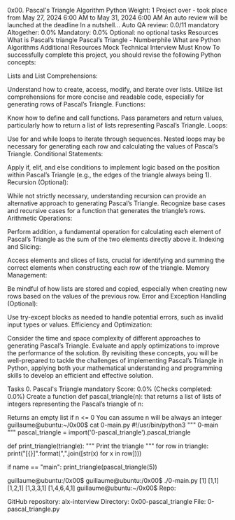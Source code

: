 0x00. Pascal's Triangle Algorithm Python Weight: 1 Project over - took place from May 27, 2024 6:00 AM to May 31, 2024 6:00 AM An auto review will be launched at the deadline In a nutshell… Auto QA review: 0.0/11 mandatory Altogether: 0.0% Mandatory: 0.0% Optional: no optional tasks Resources What is Pascal’s triangle Pascal’s Triangle - Numberphile What are Python Algorithms Additional Resources Mock Technical Interview Must Know To successfully complete this project, you should revise the following Python concepts:

Lists and List Comprehensions:

Understand how to create, access, modify, and iterate over lists. Utilize list comprehensions for more concise and readable code, especially for generating rows of Pascal’s Triangle. Functions:

Know how to define and call functions. Pass parameters and return values, particularly how to return a list of lists representing Pascal’s Triangle. Loops:

Use for and while loops to iterate through sequences. Nested loops may be necessary for generating each row and calculating the values of Pascal’s Triangle. Conditional Statements:

Apply if, elif, and else conditions to implement logic based on the position within Pascal’s Triangle (e.g., the edges of the triangle always being 1). Recursion (Optional):

While not strictly necessary, understanding recursion can provide an alternative approach to generating Pascal’s Triangle. Recognize base cases and recursive cases for a function that generates the triangle’s rows. Arithmetic Operations:

Perform addition, a fundamental operation for calculating each element of Pascal’s Triangle as the sum of the two elements directly above it. Indexing and Slicing:

Access elements and slices of lists, crucial for identifying and summing the correct elements when constructing each row of the triangle. Memory Management:

Be mindful of how lists are stored and copied, especially when creating new rows based on the values of the previous row. Error and Exception Handling (Optional):

Use try-except blocks as needed to handle potential errors, such as invalid input types or values. Efficiency and Optimization:

Consider the time and space complexity of different approaches to generating Pascal’s Triangle. Evaluate and apply optimizations to improve the performance of the solution. By revisiting these concepts, you will be well-prepared to tackle the challenges of implementing Pascal’s Triangle in Python, applying both your mathematical understanding and programming skills to develop an efficient and effective solution.

Tasks 0. Pascal's Triangle mandatory Score: 0.0% (Checks completed: 0.0%) Create a function def pascal_triangle(n): that returns a list of lists of integers representing the Pascal’s triangle of n:

Returns an empty list if n <= 0 You can assume n will be always an integer guillaume@ubuntu:~/0x00$ cat 0-main.py #!/usr/bin/python3 """ 0-main """ pascal_triangle = import('0-pascal_triangle').pascal_triangle

def print_triangle(triangle): """ Print the triangle """ for row in triangle: print("[{}]".format(",".join([str(x) for x in row])))

if name == "main": print_triangle(pascal_triangle(5))

guillaume@ubuntu:/0x00$ guillaume@ubuntu:/0x00$ ./0-main.py [1] [1,1] [1,2,1] [1,3,3,1] [1,4,6,4,1] guillaume@ubuntu:~/0x00$ Repo:

GitHub repository: alx-interview Directory: 0x00-pascal_triangle File: 0-pascal_triangle.py
